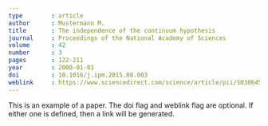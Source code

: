 ```yaml
---
type        : article   
author      : Mustermann M.
title       : The independence of the continuum hypothesis
journal     : Proceedings of the National Academy of Sciences
volume      : 42
number      : 3
pages       : 122-211
year        : 2000-01-01
doi         : 10.1016/j.ipm.2015.08.003
weblink     : https://www.sciencedirect.com/science/article/pii/S0306457315001041
---
```


This is an example of a paper.
The doi flag and weblink flag are optional.
If either one is defined, then a link will be generated.